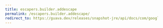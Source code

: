 ```yaml
---
title: escapers.builder.addescape
permalink: /escapers.builder.addescape/
redirect_to: https://guava.dev/releases/snapshot-jre/api/docs/com/google/common/escape/Escapers.Builder.html#addEscape-char-java.lang.String-
---
```


